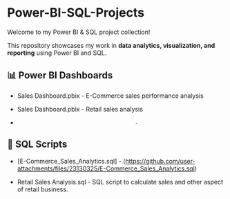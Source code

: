 # Power-BI-SQL-Projects

Welcome to my Power BI & SQL project collection!  

This repository showcases my work in **data analytics, visualization, and reporting** using Power BI and SQL.

## 📊 Power BI Dashboards

- Sales Dashboard.pbix - E-Commerce sales performance analysis 

- Sales Dashboard.pbix - Retail sales analysis

- 
                                            -


## 🧠 SQL Scripts

- [E-Commerce_Sales_Analytics.sql] - (https://github.com/user-attachments/files/23130325/E-Commerce_Sales_Analytics.sql)


- Retail Sales Analysis.sql - SQL script to calculate sales and other aspect of retail business.
